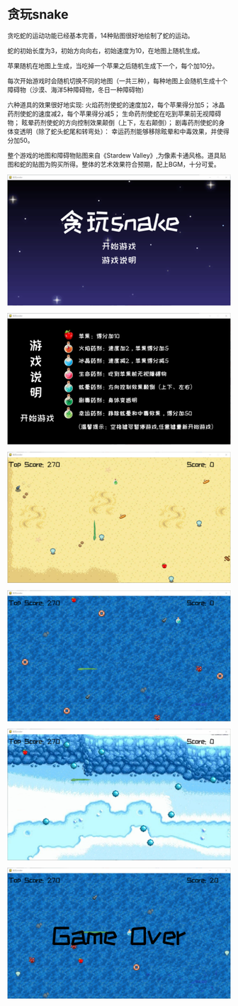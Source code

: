 # 贪玩snake

贪吃蛇的运动功能已经基本完善，14种贴图很好地绘制了蛇的运动。

蛇的初始长度为3，初始方向向右，初始速度为10，在地图上随机生成。

苹果随机在地图上生成，当吃掉一个苹果之后随机生成下一个，每个加10分。

每次开始游戏时会随机切换不同的地图（一共三种），每种地图上会随机生成十个障碍物（沙漠、海洋5种障碍物，冬日一种障碍物）

六种道具的效果很好地实现:
火焰药剂使蛇的速度加2，每个苹果得分加5；
冰晶药剂使蛇的速度减2，每个苹果得分减5；
生命药剂使蛇在吃到苹果前无视障碍物；
眩晕药剂使蛇的方向控制效果颠倒（上下，左右颠倒）；
剧毒药剂使蛇的身体变透明（除了蛇头蛇尾和转弯处）：
幸运药剂能够移除眩晕和中毒效果，并使得分加50。

整个游戏的地图和障碍物贴图来自《Stardew Valley》,为像素卡通风格。道具贴图和蛇的贴图为购买所得。整体的艺术效果符合预期，配上BGM，十分可爱。

![游戏开始界面](pic/游戏开始界面.png)

![游戏说明界面](pic/游戏说明界面.png)

![游戏界面（沙漠地图）](pic/游戏界面（沙漠地图）.png)

![游戏界面（海洋地图）](pic/游戏界面（海洋地图）.png)

![游戏界面（冬日地图）](pic/游戏界面（冬日地图）.png)

![游戏结束界面](pic/游戏结束界面.png)
